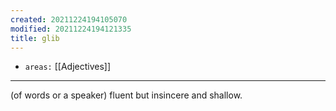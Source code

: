 ```yaml
---
created: 20211224194105070
modified: 20211224194121335
title: glib
---
```


- `areas:` [[Adjectives]]

---

(of words or a speaker) fluent but insincere and shallow.

